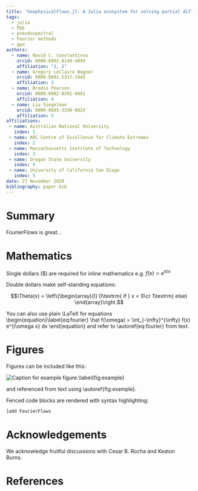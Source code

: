 ```yaml
---
title: 'GeophysicalFlows.jl: A Julia ecosystem for solving partial differential equations on periodic domains'
tags:
  - julia
  - PDE
  - pseudospectral
  - Fourier methods
  - gpu
authors:
  - name: Navid C. Constantinou
    orcid: 0000-0002-8149-4094
    affiliation: "1, 2"
  - name: Gregory LeClaire Wagner
    orcid: 0000-0001-5317-2445
    affiliation: 3
  - name: Brodie Pearson
    orcid: 0000-0002-0202-0481
    affiliation: 4
  - name: Lia Siegelman
    orcid: 0000-0003-3330-082X
    affiliation: 5
affiliations:
 - name: Australian National University
   index: 1
 - name: ARC Centre of Excellence for Climate Extremes
   index: 2
 - name: Massachussetts Institute of Technology
   index: 3
 - name: Oregon State University
   index: 4
 - name: University of California San Diego
   index: 5
date: 27 November 2020
bibliography: paper.bib
---
```


# Summary

FourierFlows is great...

<!-- 
# Citations

Citations to entries in paper.bib should be in
[rMarkdown](http://rmarkdown.rstudio.com/authoring_bibliographies_and_citations.html)
format.

If you want to cite a software repository URL (e.g. something on GitHub without a preferred
citation) then you can do it with the example BibTeX entry below for @fidgit.

For a quick reference, the following citation commands can be used:
- `@author:2001`  ->  "Author et al. (2001)"
- `[@author:2001]` -> "(Author et al., 2001)"
- `[@author1:2001; @author2:2001]` -> "(Author1 et al., 2001; Author2 et al., 2002)"
-->

# Mathematics

Single dollars ($) are required for inline mathematics e.g. $f(x) = e^{\pi/x}$

Double dollars make self-standing equations:

$$\Theta(x) = \left\{\begin{array}{l}
0\textrm{ if } x < 0\cr
1\textrm{ else}
\end{array}\right.$$

You can also use plain \LaTeX for equations
\begin{equation}\label{eq:fourier}
\hat f(\omega) = \int_{-\infty}^{\infty} f(x) e^{i\omega x} dx
\end{equation}
and refer to \autoref{eq:fourier} from text.


# Figures

Figures can be included like this:

![Caption for example figure.\label{fig:example}](figure.png)

and referenced from text using \autoref{fig:example}.

Fenced code blocks are rendered with syntax highlighting:
```julia
]add FourierFlows
```	

# Acknowledgements

We acknowledge fruitful discussions with Cesar B. Rocha and Keaton Burns.

# References
